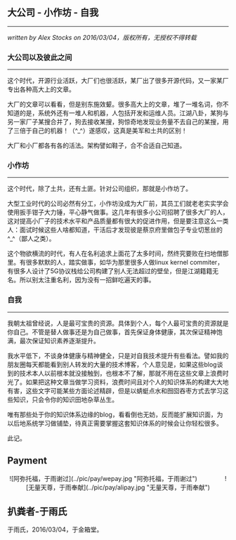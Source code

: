 ## 大公司 - 小作坊 - 自我 ##
---
*written by Alex Stocks on 2016/03/04，版权所有，无授权不得转载*

### 大公司以及彼此之间 ###
---

这个时代，开源行业活跃，大厂们也很活跃，某厂出了很多开源代码，又一家某厂专出各种高大上的文章。

大厂的文章可以看看，但是别东施效颦。很多高大上的文章，堆了一堆名词，你不知道的是，系统外还有一堆人和机器，人包括开发和运维人员。江湖八卦，某狗与另一家厂子某搜合并了，狗去接收某搜，狗惊奇地发现业务量不去自己的某搜，用了三倍于自己的机器！（^_^）遂感叹，这真是美军和土共的区别！

大厂和小厂都各有各的活法。架构譬如鞋子，合不合适自己知道。

### 小作坊 ###
---

这个时代，除了土共，还有土匪。针对公司组织，那就是小作坊了。

大型工业时代的公司必然有分工，小作坊没成为大厂前，其员工们就老老实实学会使用扳手钳子大力锤，平心静气做事。这几年有很多小公司招聘了很多大厂的人，这对提高小厂子的技术水平和产品质量都有很大的促进作用，但是要注意这么一类人：面试时候这些人啥都知道，干活后才发现彼是蔡京府里做包子专业切葱丝的^_^（鄙人之类）。 

这个物欲横流的时代，有人在名利追求上面花了太多时间，然终究要败在扫地僧那里。有很多默默的人，踏实做事，如华为那里很多人做linux kernel commiter，有很多人设计了5G协议栈给公司构建了别人无法超过的壁垒，但是江湖籍籍无名。所以别太注重名利，因为没有一招鲜吃遍天的事。

### 自我 ###
---

我朝太祖曾经说，人是最可宝贵的资源。具体到个人，每个人最可宝贵的资源就是你自己。不管是替人做事还是为自己做事，首先保证身体健康，其次保证精神饱满，最次保证知识素养逐渐提升。

我水平低下，不谈身体健康与精神健全，只是对自我技术提升有些看法。譬如我的朋友圈每天都能看到别人转发的大量的技术博客，个人意见是，如果这些blog谈到的技术本人以前根本就没接触到，也根本不了解，那就不用在这些文章上浪费时光了。如果把这种文章当做学习资料，浪费时间且对个人的知识体系的构建大大地有害，这些文字可能某些方面论述精辟，但是以蜻蜓点水和囫囵吞枣方式去学习这些知识，只会令你的知识田地杂草丛生。

唯有那些处于你的知识体系边缘的blog，看看倒也无妨，反而能扩展知识面，为以后地系统学习做铺垫，待真正需要掌握这套知识体系的时候会让你轻松很多。

此记。

## Payment

<center> ![阿弥托福，于雨谢过](../pic/pay/wepay.jpg "阿弥托福，于雨谢过") &nbsp;&nbsp;&nbsp;&nbsp;&nbsp;&nbsp;&nbsp;&nbsp;&nbsp;&nbsp;&nbsp;&nbsp;&nbsp;&nbsp; ![无量天尊，于雨奉献](../pic/pay/alipay.jpg "无量天尊，于雨奉献") </center>


## 扒粪者-于雨氏 ##
于雨氏，2016/03/04，于金箱堂。
